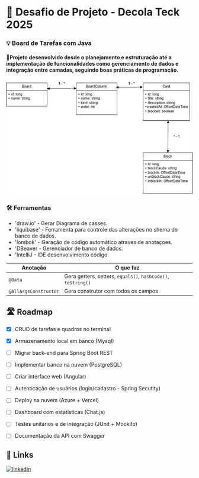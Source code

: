 # 🚀 Desafio de Projeto - Decola Teck 2025

### 💡 Board de Tarefas com Java
#### 🎯Projeto desenvolvido desde o planejamento e estruturação até a implementação de funcionalidades como gerenciamento de dados e integração entre camadas, seguindo boas práticas de programação.

![Diagrama de Classes](docs/Board.jpg)

### 🛠 Ferramentas
* 'draw.io' - Gerar Diagrama de casses.
* 'liquibase' - Ferramenta para controle das alterações no shema do banco de dados.
* 'lombok' - Geração de código automático atraves de anotaçoes.
* 'DBeaver - Gerenciador de banco de dados.
* 'IntelliJ - IDE desenvolvimento código.
  
| Anotação              | O que faz                                                     |
| --------------------- | ------------------------------------------------------------- |
| `@Data`               | Gera getters, setters, `equals()`, `hashCode()`, `toString()` |                            |
| `@AllArgsConstructor` | Gera construtor com todos os campos                           |

## 🛣️ Roadmap

- [x] CRUD de tarefas e quadros no terminal
- [x] Armazenamento local em banco (Mysql)
- [ ] Migrar back-end para Spring Boot REST
- [ ] Implementar banco na nuvem (PostgreSQL)
- [ ] Criar interface web (Angular)
- [ ] Autenticação de usuários (login/cadastro - Spring Secutity)
- [ ] Deploy na nuvem (Azure + Vercel)
- [ ] Dashboard com estatísticas (Chat.js)
- [ ] Testes unitários e de integração (JUnit + Mockito) 
- [ ] Documentação da API com Swagger


## 🔗 Links
[![linkedin](https://img.shields.io/badge/linkedin-0A66C2?style=for-the-badge&logo=linkedin&logoColor=white)](https://www.linkedin.com/genivaldo-ferreira)




